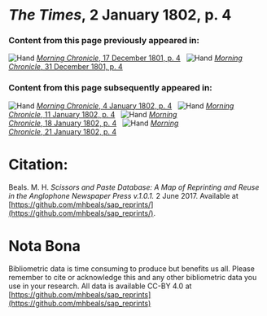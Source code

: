 # *The Times*, 2 January 1802, p. 4  
  
### Content from this page previously appeared in:  
![Hand](http://scissorsandpaste.net/wp-content/uploads/2017/06/smallhandpointer.png) [*Morning Chronicle*, 17 December 1801, p. 4](https://mhbeals.github.io/sap_html/Morning-Chronicle/Morning-Chronicle-17-December-1801-p-4)  
![Hand](http://scissorsandpaste.net/wp-content/uploads/2017/06/smallhandpointer.png) [*Morning Chronicle*, 31 December 1801, p. 4](https://mhbeals.github.io/sap_html/Morning-Chronicle/Morning-Chronicle-31-December-1801-p-4)  
  
### Content from this page subsequently appeared in:  
![Hand](http://scissorsandpaste.net/wp-content/uploads/2017/06/smallhandpointer.png) [*Morning Chronicle*, 4 January 1802, p. 4](https://mhbeals.github.io/sap_html/Morning-Chronicle/Morning-Chronicle-4-January-1802-p-4)  
![Hand](http://scissorsandpaste.net/wp-content/uploads/2017/06/smallhandpointer.png) [*Morning Chronicle*, 11 January 1802, p. 4](https://mhbeals.github.io/sap_html/Morning-Chronicle/Morning-Chronicle-11-January-1802-p-4)  
![Hand](http://scissorsandpaste.net/wp-content/uploads/2017/06/smallhandpointer.png) [*Morning Chronicle*, 18 January 1802, p. 4](https://mhbeals.github.io/sap_html/Morning-Chronicle/Morning-Chronicle-18-January-1802-p-4)  
![Hand](http://scissorsandpaste.net/wp-content/uploads/2017/06/smallhandpointer.png) [*Morning Chronicle*, 21 January 1802, p. 4](https://mhbeals.github.io/sap_html/Morning-Chronicle/Morning-Chronicle-21-January-1802-p-4)  


# Citation: 

Beals. M. H. *Scissors and Paste Database: A Map of Reprinting and Reuse in the Anglophone Newspaper Press v.1.0.1.* 2 June 2017. Available at [https://github.com/mhbeals/sap_reprints/](https://github.com/mhbeals/sap_reprints/). 

# Nota Bona

Bibliometric data is time consuming to produce but benefits us all. Please remember to cite or acknowledge this and any other bibliometric data you use in your research. All data is available CC-BY 4.0 at [https://github.com/mhbeals/sap_reprints](https://github.com/mhbeals/sap_reprints)